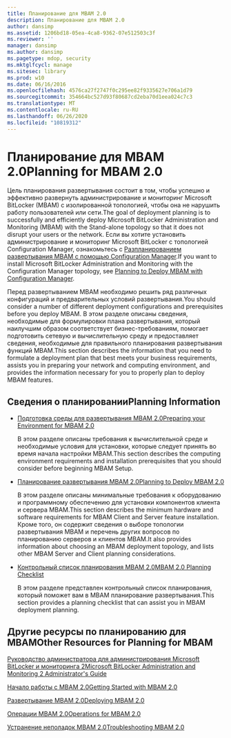 ```yaml
---
title: Планирование для MBAM 2.0
description: Планирование для MBAM 2.0
author: dansimp
ms.assetid: 1206bd18-05ea-4ca8-9362-07e512503c3f
ms.reviewer: ''
manager: dansimp
ms.author: dansimp
ms.pagetype: mdop, security
ms.mktglfcycl: manage
ms.sitesec: library
ms.prod: w10
ms.date: 06/16/2016
ms.openlocfilehash: 4576ca27f2747f0c295ee82f9335627e706a1d79
ms.sourcegitcommit: 354664bc527d93f80687cd2eba70d1eea024c7c3
ms.translationtype: MT
ms.contentlocale: ru-RU
ms.lasthandoff: 06/26/2020
ms.locfileid: "10819312"
---
```

# <span data-ttu-id="80ebf-103">Планирование для MBAM 2.0</span><span class="sxs-lookup"><span data-stu-id="80ebf-103">Planning for MBAM 2.0</span></span>


<span data-ttu-id="80ebf-104">Цель планирования развертывания состоит в том, чтобы успешно и эффективно развернуть администрирование и мониторинг Microsoft BitLocker (MBAM) с изолированной топологией, чтобы она не нарушить работу пользователей или сети.</span><span class="sxs-lookup"><span data-stu-id="80ebf-104">The goal of deployment planning is to successfully and efficiently deploy Microsoft BitLocker Administration and Monitoring (MBAM) with the Stand-alone topology so that it does not disrupt your users or the network.</span></span> <span data-ttu-id="80ebf-105">Если вы хотите установить администрирование и мониторинг Microsoft BitLocker с топологией Configuration Manager, ознакомьтесь с [Разпланированием развертывания MBAM с помощью Configuration Manager](planning-to-deploy-mbam-with-configuration-manager-2.md).</span><span class="sxs-lookup"><span data-stu-id="80ebf-105">If you want to install Microsoft BitLocker Administration and Monitoring with the Configuration Manager topology, see [Planning to Deploy MBAM with Configuration Manager](planning-to-deploy-mbam-with-configuration-manager-2.md).</span></span>

<span data-ttu-id="80ebf-106">Перед развертыванием MBAM необходимо решить ряд различных конфигураций и предварительных условий развертывания.</span><span class="sxs-lookup"><span data-stu-id="80ebf-106">You should consider a number of different deployment configurations and prerequisites before you deploy MBAM.</span></span> <span data-ttu-id="80ebf-107">В этом разделе описаны сведения, необходимые для формулировки плана развертывания, который наилучшим образом соответствует бизнес-требованиям, помогает подготовить сетевую и вычислительную среду и предоставляет сведения, необходимые для правильного планирования развертывания функций MBAM.</span><span class="sxs-lookup"><span data-stu-id="80ebf-107">This section describes the information that you need to formulate a deployment plan that best meets your business requirements, assists you in preparing your network and computing environment, and provides the information necessary for you to properly plan to deploy MBAM features.</span></span>

## <span data-ttu-id="80ebf-108">Сведения о планировании</span><span class="sxs-lookup"><span data-stu-id="80ebf-108">Planning Information</span></span>


-   [<span data-ttu-id="80ebf-109">Подготовка среды для развертывания MBAM 2.0</span><span class="sxs-lookup"><span data-stu-id="80ebf-109">Preparing your Environment for MBAM 2.0</span></span>](preparing-your-environment-for-mbam-20-mbam-2.md)

    <span data-ttu-id="80ebf-110">В этом разделе описаны требования к вычислительной среде и необходимые условия для установки, которые следует принять во время начала настройки MBAM.</span><span class="sxs-lookup"><span data-stu-id="80ebf-110">This section describes the computing environment requirements and installation prerequisites that you should consider before beginning MBAM Setup.</span></span>

-   [<span data-ttu-id="80ebf-111">Планирование развертывания MBAM 2.0</span><span class="sxs-lookup"><span data-stu-id="80ebf-111">Planning to Deploy MBAM 2.0</span></span>](planning-to-deploy-mbam-20-mbam-2.md)

    <span data-ttu-id="80ebf-112">В этом разделе описаны минимальные требования к оборудованию и программному обеспечению для установки компонентов клиента и сервера MBAM.</span><span class="sxs-lookup"><span data-stu-id="80ebf-112">This section describes the minimum hardware and software requirements for MBAM Client and Server feature installation.</span></span> <span data-ttu-id="80ebf-113">Кроме того, он содержит сведения о выборе топологии развертывания MBAM и перечень других вопросов по планированию серверов и клиентов MBAM.</span><span class="sxs-lookup"><span data-stu-id="80ebf-113">It also provides information about choosing an MBAM deployment topology, and lists other MBAM Server and Client planning considerations.</span></span>

-   [<span data-ttu-id="80ebf-114">Контрольный список планирования MBAM 2.0</span><span class="sxs-lookup"><span data-stu-id="80ebf-114">MBAM 2.0 Planning Checklist</span></span>](mbam-20-planning-checklist-mbam-2.md)

    <span data-ttu-id="80ebf-115">В этом разделе представлен контрольный список планирования, который поможет вам в MBAM планирование развертывания.</span><span class="sxs-lookup"><span data-stu-id="80ebf-115">This section provides a planning checklist that can assist you in MBAM deployment planning.</span></span>

## <a href="" id="other-resources-for-planning-for-mbam-"></a><span data-ttu-id="80ebf-116">Другие ресурсы по планированию для MBAM</span><span class="sxs-lookup"><span data-stu-id="80ebf-116">Other Resources for Planning for MBAM</span></span>


[<span data-ttu-id="80ebf-117">Руководство администратора для администрирования Microsoft BitLocker и мониторинга 2</span><span class="sxs-lookup"><span data-stu-id="80ebf-117">Microsoft BitLocker Administration and Monitoring 2 Administrator's Guide</span></span>](index.md)

[<span data-ttu-id="80ebf-118">Начало работы с MBAM 2.0</span><span class="sxs-lookup"><span data-stu-id="80ebf-118">Getting Started with MBAM 2.0</span></span>](getting-started-with-mbam-20-mbam-2.md)

[<span data-ttu-id="80ebf-119">Развертывание MBAM 2.0</span><span class="sxs-lookup"><span data-stu-id="80ebf-119">Deploying MBAM 2.0</span></span>](deploying-mbam-20-mbam-2.md)

[<span data-ttu-id="80ebf-120">Операции MBAM 2.0</span><span class="sxs-lookup"><span data-stu-id="80ebf-120">Operations for MBAM 2.0</span></span>](operations-for-mbam-20-mbam-2.md)

[<span data-ttu-id="80ebf-121">Устранение неполадок MBAM 2.0</span><span class="sxs-lookup"><span data-stu-id="80ebf-121">Troubleshooting MBAM 2.0</span></span>](troubleshooting-mbam-20-mbam-2.md)

 

 





